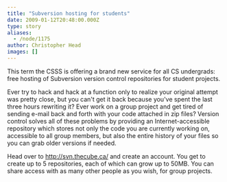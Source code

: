 ```yaml
---
title: "Subversion hosting for students"
date: 2009-01-12T20:48:00.000Z
type: story
aliases:
  - /node/1175
author: Christopher Head
images: []
---
```


<div class="field field-name-body field-type-text-with-summary field-label-hidden"><div class="field-items"><div class="field-item even"><p>This term the CSSS is offering a brand new service for all CS undergrads: free hosting of Subversion version control repositories for student projects.</p>
<p>Ever try to hack and hack at a function only to realize your original attempt was pretty close, but you can&apos;t get it back because you&apos;ve spent the last three hours rewriting it? Ever work on a group project and get tired of sending e-mail back and forth with your code attached in zip files? Version control solves all of these problems by providing an Internet-accessible repository which stores not only the code you are currently working on, accessible to all group members, but also the entire history of your files so you can grab older versions if needed.</p>
<p>Head over to <a href="http://svn.thecube.ca/">http://svn.thecube.ca/</a> and create an account. You get to create up to 5 repositories, each of which can grow up to 50MB. You can share access with as many other people as you wish, for group projects.</p>
</div></div></div>    <footer>
          </footer>